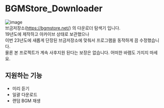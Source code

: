 # BGMStore_Downloader
![image](https://github.com/pgh268400/BGMStore_Downloader/assets/31213158/926a3bb0-3734-43a6-a38f-ddb5a62c129e)  
브금저장소(https://bgmstore.net/) 의 다운로더 탐색기 입니다.  
19년도에 제작하고 아카이브 상태로 보관했으나  
이번 23년도에 새롭게 단장된 브금저장소에 맞춰서 프로그램을 동작하게 끔 수정했습니다.    
물론 본 프로젝트가 계속 사후지원 된다는 보장은 없습니다. 어떠한 바램도 가지지 마세요.

## 지원하는 기능
- 미리 듣기
- 일괄 다운로드
- 랜덤 BGM 재생
